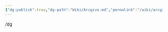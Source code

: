 ```yaml
---
{"dg-publish":true,"dg-path":"Wiki/Arcgivo.md","permalink":"/wiki/arcgivo/","created":"2024-02-28T17:38","updated":"2024-02-28T18:41"}
---
```


/dg
